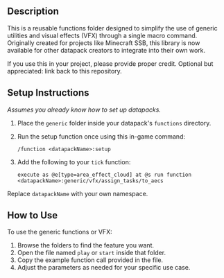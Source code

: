 ## Description
This is a reusable functions folder designed to simplify the use of generic utilities and visual effects (VFX) through a single macro command. Originally created for projects like Minecraft SSB, this library is now available for other datapack creators to integrate into their own work.

If you use this in your project, please provide proper credit.
Optional but appreciated: link back to this repository.

## Setup Instructions
*Assumes you already know how to set up datapacks.*

1. Place the `generic` folder inside your datapack's `functions` directory.

2. Run the setup function once using this in-game command:
   ```mcfunction
   /function <datapackName>:setup

3. Add the following to your `tick` function:
   ```mcfunction
   execute as @e[type=area_effect_cloud] at @s run function <datapackName>:generic/vfx/assign_tasks/to_aecs

Replace `datapackName` with your own namespace.

## How to Use
To use the generic functions or VFX:
1. Browse the folders to find the feature you want.
2. Open the file named `play` or `start` inside that folder.
3. Copy the example function call provided in the file.
4. Adjust the parameters as needed for your specific use case.